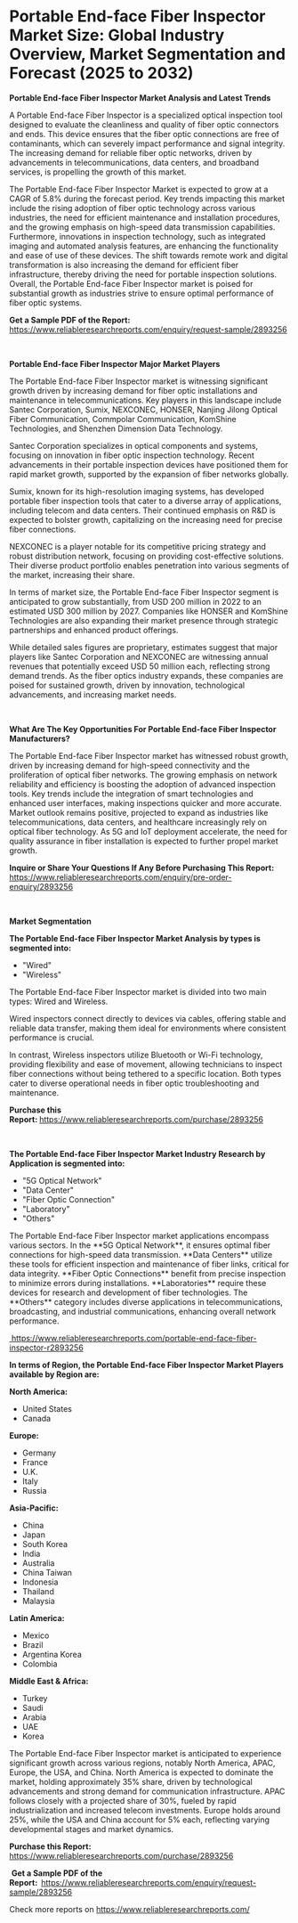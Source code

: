 <p><h1>Portable End-face Fiber Inspector Market Size: Global Industry Overview, Market Segmentation and Forecast (2025 to 2032)</h1></p><p><strong>Portable End-face Fiber Inspector Market Analysis and Latest Trends</strong></p>
<p><p>A Portable End-face Fiber Inspector is a specialized optical inspection tool designed to evaluate the cleanliness and quality of fiber optic connectors and ends. This device ensures that the fiber optic connections are free of contaminants, which can severely impact performance and signal integrity. The increasing demand for reliable fiber optic networks, driven by advancements in telecommunications, data centers, and broadband services, is propelling the growth of this market.</p><p>The Portable End-face Fiber Inspector Market is expected to grow at a CAGR of 5.8% during the forecast period. Key trends impacting this market include the rising adoption of fiber optic technology across various industries, the need for efficient maintenance and installation procedures, and the growing emphasis on high-speed data transmission capabilities. Furthermore, innovations in inspection technology, such as integrated imaging and automated analysis features, are enhancing the functionality and ease of use of these devices. The shift towards remote work and digital transformation is also increasing the demand for efficient fiber infrastructure, thereby driving the need for portable inspection solutions. Overall, the Portable End-face Fiber Inspector market is poised for substantial growth as industries strive to ensure optimal performance of fiber optic systems.</p></p>
<p><strong>Get a Sample PDF of the Report:&nbsp;</strong> <a href="https://www.reliableresearchreports.com/enquiry/request-sample/2893256?utm_campaign=3020&utm_medium=2&utm_source=Github&utm_content=ia&utm_term=15032025&utm_id=portable-end-face-fiber-inspector">https://www.reliableresearchreports.com/enquiry/request-sample/2893256</a></p>
<p>&nbsp;</p>
<p><strong>Portable End-face Fiber Inspector Major Market Players</strong></p>
<p><p>The Portable End-face Fiber Inspector market is witnessing significant growth driven by increasing demand for fiber optic installations and maintenance in telecommunications. Key players in this landscape include Santec Corporation, Sumix, NEXCONEC, HONSER, Nanjing Jilong Optical Fiber Communication, Commpolar Communication, KomShine Technologies, and Shenzhen Dimension Data Technology.</p><p>Santec Corporation specializes in optical components and systems, focusing on innovation in fiber optic inspection technology. Recent advancements in their portable inspection devices have positioned them for rapid market growth, supported by the expansion of fiber networks globally.</p><p>Sumix, known for its high-resolution imaging systems, has developed portable fiber inspection tools that cater to a diverse array of applications, including telecom and data centers. Their continued emphasis on R&D is expected to bolster growth, capitalizing on the increasing need for precise fiber connections.</p><p>NEXCONEC is a player notable for its competitive pricing strategy and robust distribution network, focusing on providing cost-effective solutions. Their diverse product portfolio enables penetration into various segments of the market, increasing their share.</p><p>In terms of market size, the Portable End-face Fiber Inspector segment is anticipated to grow substantially, from USD 200 million in 2022 to an estimated USD 300 million by 2027. Companies like HONSER and KomShine Technologies are also expanding their market presence through strategic partnerships and enhanced product offerings.</p><p>While detailed sales figures are proprietary, estimates suggest that major players like Santec Corporation and NEXCONEC are witnessing annual revenues that potentially exceed USD 50 million each, reflecting strong demand trends. As the fiber optics industry expands, these companies are poised for sustained growth, driven by innovation, technological advancements, and increasing market needs.</p></p>
<p>&nbsp;</p>
<p><strong>What Are The Key Opportunities For Portable End-face Fiber Inspector Manufacturers?</strong></p>
<p><p>The Portable End-face Fiber Inspector market has witnessed robust growth, driven by increasing demand for high-speed connectivity and the proliferation of optical fiber networks. The growing emphasis on network reliability and efficiency is boosting the adoption of advanced inspection tools. Key trends include the integration of smart technologies and enhanced user interfaces, making inspections quicker and more accurate. Market outlook remains positive, projected to expand as industries like telecommunications, data centers, and healthcare increasingly rely on optical fiber technology. As 5G and IoT deployment accelerate, the need for quality assurance in fiber installation is expected to further propel market growth.</p></p>
<p><strong>Inquire or Share Your Questions If Any Before Purchasing This Report:</strong> <a href="https://www.reliableresearchreports.com/enquiry/pre-order-enquiry/2893256?utm_campaign=3020&utm_medium=2&utm_source=Github&utm_content=ia&utm_term=15032025&utm_id=portable-end-face-fiber-inspector">https://www.reliableresearchreports.com/enquiry/pre-order-enquiry/2893256</a></p>
<p>&nbsp;</p>
<p><strong>Market Segmentation</strong></p>
<p><strong>The Portable End-face Fiber Inspector Market Analysis by types is segmented into:</strong></p>
<p><ul><li>"Wired"</li><li>"Wireless"</li></ul></p>
<p><p>The Portable End-face Fiber Inspector market is divided into two main types: Wired and Wireless. </p><p>Wired inspectors connect directly to devices via cables, offering stable and reliable data transfer, making them ideal for environments where consistent performance is crucial. </p><p>In contrast, Wireless inspectors utilize Bluetooth or Wi-Fi technology, providing flexibility and ease of movement, allowing technicians to inspect fiber connections without being tethered to a specific location. Both types cater to diverse operational needs in fiber optic troubleshooting and maintenance.</p></p>
<p><strong>Purchase this Report:&nbsp;</strong><a href="https://www.reliableresearchreports.com/purchase/2893256?utm_campaign=3020&utm_medium=2&utm_source=Github&utm_content=ia&utm_term=15032025&utm_id=portable-end-face-fiber-inspector">https://www.reliableresearchreports.com/purchase/2893256</a></p>
<p>&nbsp;</p>
<p><strong>The Portable End-face Fiber Inspector Market Industry Research by Application is segmented into:</strong></p>
<p><ul><li>"5G Optical Network"</li><li>"Data Center"</li><li>"Fiber Optic Connection"</li><li>"Laboratory"</li><li>"Others"</li></ul></p>
<p><p>The Portable End-face Fiber Inspector market applications encompass various sectors. In the **5G Optical Network**, it ensures optimal fiber connections for high-speed data transmission. **Data Centers** utilize these tools for efficient inspection and maintenance of fiber links, critical for data integrity. **Fiber Optic Connections** benefit from precise inspection to minimize errors during installations. **Laboratories** require these devices for research and development of fiber technologies. The **Others** category includes diverse applications in telecommunications, broadcasting, and industrial communications, enhancing overall network performance.</p></p>
<p><a href="https://www.reliableresearchreports.com/portable-end-face-fiber-inspector-r2893256?utm_campaign=3020&utm_medium=2&utm_source=Github&utm_content=ia&utm_term=15032025&utm_id=portable-end-face-fiber-inspector">&nbsp;https://www.reliableresearchreports.com/portable-end-face-fiber-inspector-r2893256</a></p>
<p><strong>In terms of Region, the Portable End-face Fiber Inspector Market Players available by Region are:</strong></p>
<p>
    <p> <strong> North America: </strong>
        <ul>
            <li>United States</li>
            <li>Canada</li>
        </ul>
        </p> 
    <p> <strong> Europe: </strong>
        <ul>
            <li>Germany</li>
            <li>France</li>
            <li>U.K.</li>
            <li>Italy</li>
            <li>Russia</li>
        </ul>
        </p> 
    <p> <strong> Asia-Pacific: </strong>
        <ul>
            <li>China</li>
            <li>Japan</li>
            <li>South Korea</li>
            <li>India</li>
            <li>Australia</li>
            <li>China Taiwan</li>
            <li>Indonesia</li>
            <li>Thailand</li>
            <li>Malaysia</li>
        </ul>
        </p> 
    <p> <strong> Latin America: </strong>
        <ul>
            <li>Mexico</li>
            <li>Brazil</li>
            <li>Argentina Korea</li>
            <li>Colombia</li>
        </ul>
        </p> 
    <p> <strong> Middle East & Africa: </strong>
        <ul>
            <li>Turkey</li>
            <li>Saudi</li>
            <li>Arabia</li>
            <li>UAE</li>
            <li>Korea</li>
        </ul>
    </p>
    </p>
<p><p>The Portable End-face Fiber Inspector market is anticipated to experience significant growth across various regions, notably North America, APAC, Europe, the USA, and China. North America is expected to dominate the market, holding approximately 35% share, driven by technological advancements and strong demand for communication infrastructure. APAC follows closely with a projected share of 30%, fueled by rapid industrialization and increased telecom investments. Europe holds around 25%, while the USA and China account for 5% each, reflecting varying developmental stages and market dynamics.</p></p>
<p><strong>Purchase this Report: </strong><a href="https://www.reliableresearchreports.com/purchase/2893256?utm_campaign=3020&utm_medium=2&utm_source=Github&utm_content=ia&utm_term=15032025&utm_id=portable-end-face-fiber-inspector">https://www.reliableresearchreports.com/purchase/2893256</a></p>
<p>&nbsp;<strong>Get a Sample PDF of the Report:&nbsp;&nbsp;</strong><a href="https://www.reliableresearchreports.com/enquiry/request-sample/2893256?utm_campaign=3020&utm_medium=2&utm_source=Github&utm_content=ia&utm_term=15032025&utm_id=portable-end-face-fiber-inspector">https://www.reliableresearchreports.com/enquiry/request-sample/2893256</a></p>
<p><strong></strong></p>
<p>Check more reports on <a href="https://www.reliableresearchreports.com/?utm_campaign=3020&utm_medium=2&utm_source=Github&utm_content=ia&utm_term=15032025&utm_id=portable-end-face-fiber-inspector">https://www.reliableresearchreports.com/</a></p>